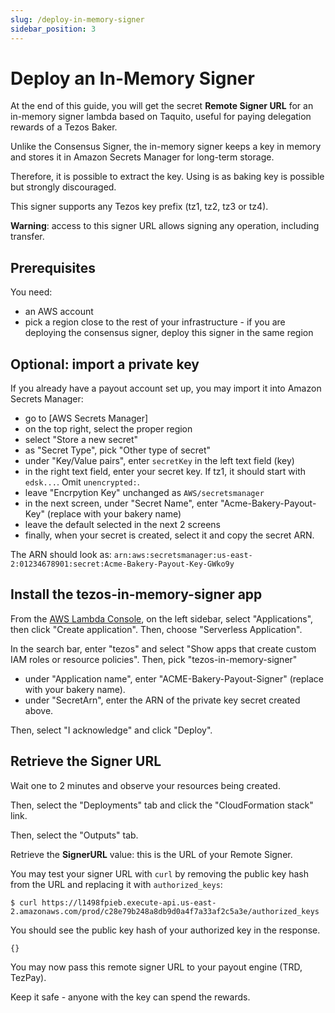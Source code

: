 ```yaml
---
slug: /deploy-in-memory-signer
sidebar_position: 3
---
```


# Deploy an In-Memory Signer

At the end of this guide, you will get the secret **Remote Signer URL** for an in-memory signer lambda based on Taquito, useful for paying delegation rewards of a Tezos Baker.

Unlike the Consensus Signer, the in-memory signer keeps a key in memory and stores it in Amazon Secrets Manager for long-term storage.

Therefore, it is possible to extract the key. Using is as baking key is possible but strongly discouraged.

This signer supports any Tezos key prefix (tz1, tz2, tz3 or tz4).

**Warning**: access to this signer URL allows signing any operation, including transfer.

## Prerequisites

You need:

* an AWS account
* pick a region close to the rest of your infrastructure - if you are deploying the consensus signer, deploy this signer in the same region

## Optional: import a private key

If you already have a payout account set up, you may import it into Amazon Secrets Manager:

* go to [AWS Secrets Manager]
* on the top right, select the proper region
* select "Store a new secret"
* as "Secret Type", pick "Other type of secret"
* under "Key/Value pairs", enter `secretKey` in the left text field (key)
* in the right text field, enter your secret key. If tz1, it should start with `edsk...`. Omit `unencrypted:`.
* leave "Encrpytion Key" unchanged as `AWS/secretsmanager`
* in the next screen, under "Secret Name", enter "Acme-Bakery-Payout-Key" (replace with your bakery name)
* leave the default selected in the next 2 screens
* finally, when your secret is created, select it and copy the secret ARN.

The ARN should look as: `arn:aws:secretsmanager:us-east-2:01234678901:secret:Acme-Bakery-Payout-Key-GWko9y`

## Install the tezos-in-memory-signer app

From the [AWS Lambda Console](https://us-east-2.console.aws.amazon.com/lambda/home?region=us-east-2#/applications), on the left sidebar, select "Applications", then click "Create application". Then, choose "Serverless Application".

In the search bar, enter "tezos" and select "Show apps that create custom IAM roles or resource policies". Then, pick "tezos-in-memory-signer"

* under "Application name", enter "ACME-Bakery-Payout-Signer" (replace with your bakery name).
* under "SecretArn", enter the ARN of the private key secret created above.

Then, select "I acknowledge" and click "Deploy".

## Retrieve the Signer URL

Wait one to 2 minutes and observe your resources being created.

Then, select the "Deployments" tab and click the "CloudFormation stack" link.

Then, select the "Outputs" tab.

Retrieve the **SignerURL** value: this is the URL of your Remote Signer.

You may test your signer URL with `curl` by removing the public key hash from the URL and replacing it with `authorized_keys`:

```
$ curl https://l1498fpieb.execute-api.us-east-2.amazonaws.com/prod/c28e79b248a8db9d0a4f7a33af2c5a3e/authorized_keys
```

You should see the public key hash of your authorized key in the response.
```
{}
```

You may now pass this remote signer URL to your payout engine (TRD, TezPay).

Keep it safe - anyone with the key can spend the rewards.
